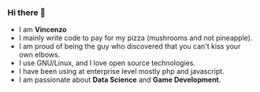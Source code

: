 ### Hi there 👋

 - I am **Vincenzo**
 - I mainly write code to pay for my pizza (mushrooms and not pineapple).
 - I am proud of being the guy who discovered that you can't kiss your own elbows.
 - I use GNU/Linux, and I love open source technologies.
 - I have been using at enterprise level mostly php and javascript.
 - I am passionate about **Data Science** and **Game Development**.
 
 
